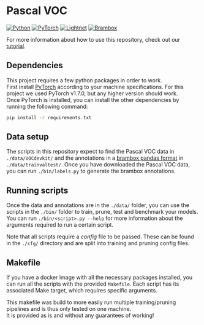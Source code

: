 # Pascal VOC
[![Python][python-badge]][python-url]
[![PyTorch][pytorch-badge]][pytorch-url]
[![Lightnet][lightnet-badge]][lightnet-url]
[![Brambox][brambox-badge]][brambox-url]

For more information about how to use this repository,
check out our [tutorial](https://eavise.gitlab.io/lightnet/notes/03-A-pascal_voc.html).


## Dependencies
This project requires a few python packages in order to work.  
First install [PyTorch](https://pytorch.org/get-started/locally) according to your machine specifications.
For this project we used PyTorch v1.7.0, but any higher version should work.  
Once PyTorch is installed, you can install the other dependencies by running the following command:
```bash
pip install -r requirements.txt
```


## Data setup
The scripts in this repository expect to find the Pascal VOC data in `./data/VOCdevkit/`
and the annotations in a [brambox pandas format](http://eavise.gitlab.io/brambox/api/generated/brambox.io.parser.box.PandasParser.html) in `./data/trainvaltest/`.
Once you have downloaded the Pascal VOC data, you can run `./bin/labels.py` to generate the brambox annotations.


## Running scripts
Once the data and annotations are in the `./data/` folder, you can use the scripts in the `./bin/` folder to train, prune, test and benchmark your models.
You can run `./bin/<script>.py --help` for more information about the arguments required to run a certain script.

Note that all scripts require a *config* file to be passed.
These can be found in the `./cfg/` directory and are split into training and pruning config files.


## Makefile
If you have a docker image with all the necessary packages installed, you can run all the scripts with the provided `Makefile`.
Each script has its associated Make target, which requires specific arguments.

This makefile was build to more easily run multiple training/pruning pipelines and is thus only tested on one machine.  
It is provided as is and without any guarantees of working!


[python-badge]: https://img.shields.io/badge/python-3.6+-99CCFF.svg
[python-url]: https://python.org
[pytorch-badge]: https://img.shields.io/badge/PyTorch-1.7.0-F05732.svg
[pytorch-url]: https://pytorch.org
[lightnet-badge]: https://img.shields.io/badge/Lightnet-2.0.0-00BFD8.svg
[lightnet-url]: https://eavise.gitlab.io/lightnet
[brambox-badge]: https://img.shields.io/badge/Brambox-3.2.0-007EC6.svg
[brambox-url]: https://eavise.gitlab.io/brambox
